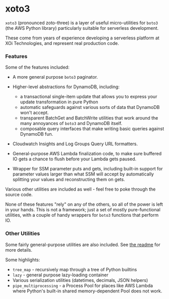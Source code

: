 # xoto3

`xoto3` (pronounced zoto-three) is a layer of useful micro-utilities
for `boto3` (the AWS Python library) particularly suitable for
serverless development.

These come from years of experience developing a serverless platform
at XOi Technologies, and represent real production code.

### Features

Some of the features included:

- A more general purpose `boto3` paginator.

- Higher-level abstractions for DynamoDB, including:

  - a transactional single-item update that allows you to express your update
    transformation in pure Python
  - automatic safeguards against various sorts of data that DynamoDB won't accept.
  - transparent BatchGet and BatchWrite utilities that work around the
    many annoyances of `boto3` and DynamoDB itself.
  - composable query interfaces that make writing basic queries against DynamoDB fun.

- Cloudwatch Insights and Log Groups Query URL formatters.

- General-purpose AWS Lambda finalization code, to make sure buffered
  IO gets a chance to flush before your Lambda gets paused.

- Wrapper for SSM parameter puts and gets, including built-in support
  for parameter values larger than what SSM will accept by
  automatically splitting your values and reconstructing them on gets.

Various other utilities are included as well - feel free to poke through the source code.

None of these features "rely" on any of the others, so all of the
power is left in your hands. This is not a framework; just a set of
mostly pure-functional utilities, with a couple of handy wrappers for
`boto3` functions that perform IO.

### Other Utilities

Some fairly general-purpose utilities are also included. See [the readme](xoto3/utils/README.md) for more details.

Some highlights:

- `tree_map` - recursively map through a tree of Python builtins
- `lazy` - general purpose lazy-loading container
- Various serialization utilities (datetimes, decimals, JSON helpers)
- `pipe_multiprocessing` - a Process Pool for places like AWS Lambda
  where Python's built-in shared memory-dependent Pool does not work.
